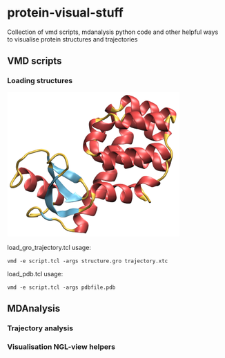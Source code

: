 # protein-visual-stuff
Collection of vmd scripts, mdanalysis python code and other helpful ways to visualise protein structures and trajectories

## VMD scripts

### Loading structures 



<img src=figures/styleA.png width="400" height="333">

load_gro_trajectory.tcl usage: 
```
vmd -e script.tcl -args structure.gro trajectory.xtc
```

load_pdb.tcl usage: 
```
vmd -e script.tcl -args pdbfile.pdb
```

## MDAnalysis

### Trajectory analysis 

### Visualisation NGL-view helpers
